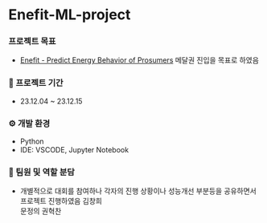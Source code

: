 # Enefit-ML-project

### 프로젝트 목표
- [Enefit - Predict Energy Behavior of Prosumers](https://www.kaggle.com/competitions/predict-energy-behavior-of-prosumers/overview)
메달권 진입을 목표로 하였음

### 📆 프로젝트 기간
- 23.12.04 ~ 23.12.15

### ⚙️ 개발 환경
- Python
- IDE: VSCODE, Jupyter Notebook

### 🏴 팀원 및 역할 분담
- 개별적으로 대회를 참여하나 각자의 진행 상황이나 성능개선 부분등을 공유하면서 프로젝트 진행하였음
  김창희  
  문정의 
  권혁찬 
